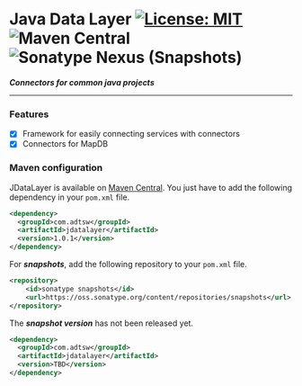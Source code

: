 # Java Data Layer  [![License: MIT](https://img.shields.io/badge/License-MIT-brightgreen.svg)](https://opensource.org/licenses/MIT) ![Maven Central](https://img.shields.io/maven-central/v/com.adtsw/jdatalayer?color=blue&label=Version) ![Sonatype Nexus (Snapshots)](https://img.shields.io/nexus/s/com.adtsw/jdatalayer?label=Snapshot&server=https%3A%2F%2Foss.sonatype.org%2F)


***Connectors for common java projects***

---

### Features

* [x] Framework for easily connecting services with connectors 
* [x] Connectors for MapDB

### Maven configuration

JDataLayer is available on [Maven Central](http://search.maven.org/#search). You just have to add the following dependency in your `pom.xml` file.

```xml
<dependency>
  <groupId>com.adtsw</groupId>
  <artifactId>jdatalayer</artifactId>
  <version>1.0.1</version>
</dependency>
```

For ***snapshots***, add the following repository to your `pom.xml` file.
```xml
<repository>
    <id>sonatype snapshots</id>
    <url>https://oss.sonatype.org/content/repositories/snapshots</url>
</repository>
```
The ***snapshot version*** has not been released yet.
```xml
<dependency>
  <groupId>com.adtsw</groupId>
  <artifactId>jdatalayer</artifactId>
  <version>TBD</version>
</dependency>
```
